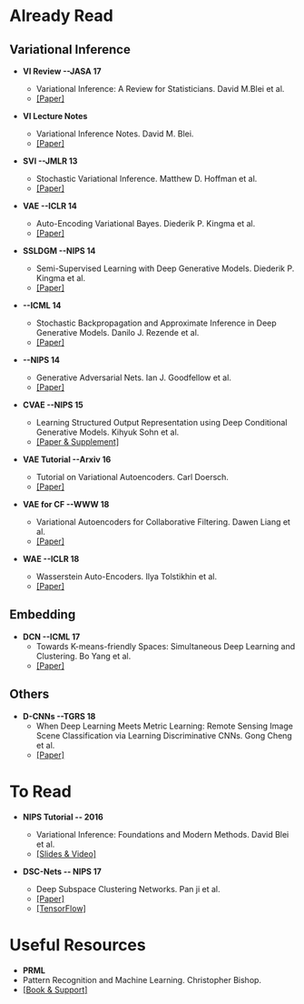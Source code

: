 # Already Read

## Variational Inference

- **VI Review --JASA 17**
  - Variational Inference: A Review for Statisticians.   David M.Blei et al. 
  - [[Paper]](https://arxiv.org/abs/1601.00670)

- **VI Lecture Notes**
  - Variational Inference Notes.   David M. Blei.
  - [[Paper]](https://www.cs.princeton.edu/courses/archive/fall11/cos597C/lectures/variational-inference-i.pdf)

- **SVI --JMLR 13**
  - Stochastic Variational Inference.   Matthew D. Hoffman et al.
  - [[Paper]](http://www.jmlr.org/papers/volume14/hoffman13a/hoffman13a.pdf)

- **VAE --ICLR 14**
  - Auto-Encoding Variational Bayes.   Diederik P. Kingma et al.
  - [[Paper]](https://arxiv.org/abs/1312.6114)

- **SSLDGM --NIPS 14**
  - Semi-Supervised Learning with Deep Generative Models.   Diederik P. Kingma et al.
  - [[Paper]](https://arxiv.org/abs/1406.5298)

- **--ICML 14**
  - Stochastic Backpropagation and Approximate Inference in Deep Generative Models.   Danilo J. Rezende et al.
  - [[Paper]](https://arxiv.org/pdf/1401.4082v3.pdf)

- **--NIPS 14**
  - Generative Adversarial Nets.   Ian J. Goodfellow et al.
  - [[Paper]](https://arxiv.org/abs/1406.2661)

- **CVAE --NIPS 15**
  - Learning Structured Output Representation using Deep Conditional Generative Models.   Kihyuk Sohn et al.
  - [[Paper & Supplement]](http://papers.nips.cc/paper/5775-learning-structured-output-representation-using-deep-conditional)

- **VAE Tutorial --Arxiv 16**
  - Tutorial on Variational Autoencoders.   Carl Doersch.
  - [[Paper]](https://arxiv.org/abs/1606.05908)

- **VAE for CF --WWW 18**
  - Variational Autoencoders for Collaborative Filtering.   Dawen Liang et al.
  - [[Paper]](https://arxiv.org/abs/1802.05814)
  
- **WAE  --ICLR 18**
  - Wasserstein Auto-Encoders.   Ilya Tolstikhin et al.
  - [[Paper]](https://arxiv.org/abs/1711.01558)

## Embedding 

- **DCN --ICML 17**
  - Towards K-means-friendly Spaces: Simultaneous Deep Learning and Clustering.   Bo Yang et al.
  - [[Paper]](https://arxiv.org/abs/1610.04794)

## Others

- **D-CNNs --TGRS 18**
  - When Deep Learning Meets Metric Learning: Remote Sensing Image Scene Classification via Learning Discriminative CNNs.   Gong Cheng et al.
  - [[Paper]](https://ieeexplore.ieee.org/abstract/document/8252784)
  
# To Read

- **NIPS Tutorial -- 2016**
  - Variational Inference: Foundations and Modern Methods.   David Blei et al.
  - [[Slides & Video]](https://nips.cc/Conferences/2016/Schedule?showEvent=6199)

- **DSC-Nets -- NIPS 17**
  - Deep Subspace Clustering Networks.   Pan ji et al.
  - [[Paper]](http://papers.nips.cc/paper/6608-deep-subspace-clustering-networks.pdf)
  - [[TensorFlow]](https://github.com/panji1990/Deep-subspace-clustering-networks) 
 
 # Useful Resources
 - **PRML**
  - Pattern Recognition and Machine Learning.   Christopher Bishop.
  - [[Book & Support]](https://www.microsoft.com/en-us/research/people/cmbishop/#!prml-book)
